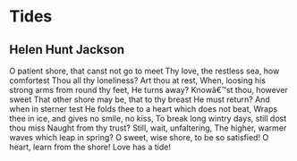 # Tides
## Helen Hunt Jackson
O patient shore, that canst not go to meet
Thy love, the restless sea, how comfortest
Thou all thy loneliness? Art thou at rest,
When, loosing his strong arms from round thy feet,
He turns away? Knowâ€™st thou, however sweet
That other shore may be, that to thy breast
He must return? And when in sterner test
He folds thee to a heart which does not beat,
Wraps thee in ice, and gives no smile, no kiss,
To break long wintry days, still dost thou miss
Naught from thy trust? Still, wait, unfaltering,
The higher, warmer waves which leap in spring?
O sweet, wise shore, to be so satisfied!
O heart, learn from the shore! Love has a tide!